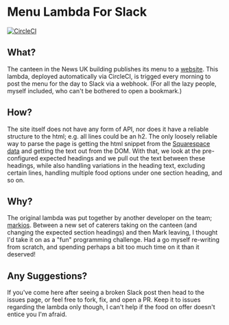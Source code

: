 # Menu Lambda For Slack

[![CircleCI](https://circleci.com/gh/lhaggar/menu-lambda/tree/master.svg?style=svg)](https://circleci.com/gh/lhaggar/menu-lambda/tree/master)

## What?

The canteen in the News UK building publishes its menu to a [website](http://5438cpa251hgt.co.uk). This lambda, deployed automatically via CircleCI, is trigged every morning to post the menu for the day to Slack via a webhook. (For all the lazy people, myself included, who can't be bothered to open a bookmark.)

## How?

The site itself does not have any form of API, nor does it have a reliable structure to the html; e.g. all lines could be an h2. The only loosely reliable way to parse the page is getting the html snippet from the [Squarespace data](http://5438cpa251hgt.co.uk/?format=json) and getting the text out from the DOM. With that, we look at the pre-configured expected headings and we pull out the text between these headings, while also handling variations in the heading text, excluding certain lines, handling multiple food options under one section heading, and so on.

## Why?

The original lambda was put together by another developer on the team; [markios](https://github.com/markios/menu_lambda). Between a new set of caterers taking on the canteen (and changing the expected section headings) and then Mark leaving, I thought I'd take it on as a "fun" programming challenge. Had a go myself re-writing from scratch, and spending perhaps a bit too much time on it than it deserved!

## Any Suggestions?

If you've come here after seeing a broken Slack post then head to the issues page, or feel free to fork, fix, and open a PR. Keep it to issues regarding the lambda only though, I can't help if the food on offer doesn't entice you I'm afraid.
